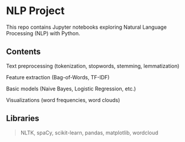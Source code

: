 # NLP Project

This repo contains Jupyter notebooks exploring Natural Language Processing (NLP) with Python.

## Contents

Text preprocessing (tokenization, stopwords, stemming, lemmatization)

Feature extraction (Bag-of-Words, TF-IDF)

Basic models (Naive Bayes, Logistic Regression, etc.)

Visualizations (word frequencies, word clouds)


## Libraries

> NLTK, spaCy, scikit-learn, pandas, matplotlib, wordcloud
